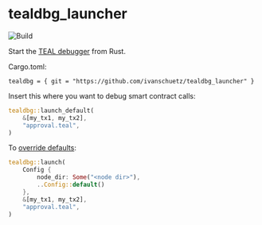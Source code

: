 # tealdbg_launcher

![Build](https://github.com/ivanschuetz/tealdbg_launcher/actions/workflows/actions.yml/badge.svg)

Start the [TEAL debugger](https://developer.algorand.org/docs/features/asc1/debugging/#using-the-teal-debugger) from Rust.

Cargo.toml:
```
tealdbg = { git = "https://github.com/ivanschuetz/tealdbg_launcher" }
```

Insert this where you want to debug smart contract calls:

```rust
tealdbg::launch_default(
    &[my_tx1, my_tx2],
    "approval.teal",
)
```

To [override defaults](https://github.com/ivanschuetz/tealdbg_launcher/blob/12538a4522b8dcfb21484217429e09f503f0837b/src/lib.rs#L11):

```rust
tealdbg::launch(
    Config {
        node_dir: Some("<node dir>"),
        ..Config::default()
    },
    &[my_tx1, my_tx2],
    "approval.teal",
)
```
